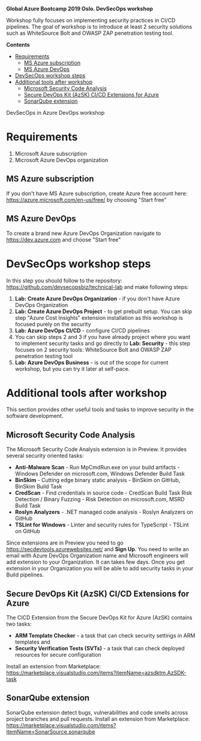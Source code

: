**Global Azure Bootcamp 2019 Oslo. DevSecOps workshop**

Workshop fully focuses on implementing security practices in CI/CD pipelines. The goal of workshop is to introduce at least 2 security solutions such as WhiteSource Bolt and OWASP ZAP penetration testing tool.

**Contents**
<!-- TOC -->

- [Requirements](#requirements)
  - [MS Azure subscription](#ms-azure-subscription)
  - [MS Azure DevOps](#ms-azure-devops)
- [DevSecOps workshop steps](#devsecops-workshop-steps)
- [Additional tools after workshop](#additional-tools-after-workshop)
  - [Microsoft Security Code Analysis](#microsoft-security-code-analysis)
  - [Secure DevOps Kit (AzSK) CI/CD Extensions for Azure](#secure-devops-kit-azsk-cicd-extensions-for-azure)
  - [SonarQube extension](#sonarqube-extension)

<!-- /TOC -->
DevSecOps in Azure DevOps workshop

# Requirements
1. Microsoft Azure subscription 
2. Microsoft Azure DevOps organization
## MS Azure subscription 
If you don't have MS Azure subscription, create Azure free account here: <https://azure.microsoft.com/en-us/free/> by choosing "Start free"
## MS Azure DevOps
To create a brand new Azure DevOps Organization navigate to <https://dev.azure.com> and choose "Start free"
# DevSecOps workshop steps

In this step you should follow to the repository: <https://github.com/devsecopsbiz/technical-lab> and make following steps:
1. **Lab: Create Azure DevOps Organization** - if you don't have Azure DevOps Organization
2. **Lab: Create Azure DevOps Project** - to get prebuilt setup. You can skip step "Azure Cost Insights" extension installation as this workshop is focused purely on the security
3. **Lab: Azure DevOps CI/CD** - configure CI/CD pipelines
4. You can skip steps 2 and 3 if you have already project where you want to implement security tasks and go directly to **Lab: Security** - this step focuses on 2 security tools: WhiteSource Bolt and OWASP ZAP penetration testing tool
5. **Lab: Azure DevOps Business** - is out of the scope for current workshop, but you can try it later at self-pace.

# Additional tools after workshop

This section provides other useful tools and tasks to improve security in the software development. 

## Microsoft Security Code Analysis

The Microsoft Security Code Analysis extension is in Preview. It provides several security oriented tasks:
* **Anti-Malware Scan** - Run MpCmdRun.exe on your build artifacts - Windows Defender on microsoft.com, Windows Defender Build Task
* **BinSkim** - Cutting edge binary static analysis - BinSkim on GitHub, BinSkim Build Task
* **CredScan** - Find credentials in source code - CredScan Build Task
Risk Detection / Binary Fuzzing - Risk Detection on microsoft.com, MSRD Build Task
* **Roslyn Analyzers** - .NET managed code analysis - Roslyn Analyzers on GitHub
* **TSLint for Windows** - Linter and security rules for TypeScript - TSLint on GitHub

Since extensions are in Preview you need to go <https://secdevtools.azurewebsites.net/> and **Sign Up**. You need to write an email with Azure DevOps Organization name and Microsoft engineers will add extension to your Organization. It can takes few days. Once you get extension in your Organization you will be able to add security tasks in your Build pipelines.

## Secure DevOps Kit (AzSK) CI/CD Extensions for Azure

The CICD Extension from the Secure DevOps Kit for Azure (AzSK) contains two tasks:

* **ARM Template Checker** - a task that can check security settings in ARM templates and
* **Security Verification Tests (SVTs)** - a task that can check deployed resources for secure configuration

Install an extension from Marketplace: https://marketplace.visualstudio.com/items?itemName=azsdktm.AzSDK-task

## SonarQube extension

SonarQube extension detect bugs, vulnerabilities and code smells across project branches and pull requests.
Install an extension from Marketplace: https://marketplace.visualstudio.com/items?itemName=SonarSource.sonarqube

